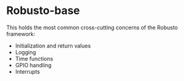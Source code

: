 # Robusto-base

This holds the most common cross-cutting concerns of the Robusto framework:
* Initialization and return values
* Logging
* Time functions
* GPIO handling
* Interrupts